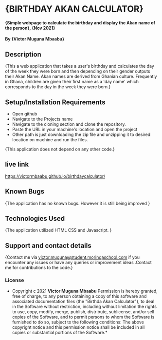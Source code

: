 # {BIRTHDAY AKAN CALCULATOR}
#### {Simple webpage to calculate the birthday and display the Akan name of the person}, {Nov 2021}
#### By **{Victor Muguna Mbaabu}**
## Description
{This  a web application that takes a user's birthday and calculates the day of the week they were born and then depending on their gender outputs their Akan Name. Akan names are derived from Ghanian culture. Frequently in Ghana, children are given their first name as a 'day name' which corresponds to the day in the week they were born.}
## Setup/Installation Requirements
* Open github 
* Navigate to the Projects name 
* Navigate to the cloning section and clone the repository.
* Paste the URL in your machine's location and open the project
* Other path is just downloading the zip file and unzipping it to desired location on machine and run the files.


{This application does not depend on any other code.}
## live link
https://victormbaabu.github.io/birthdaycalculator/

## Known Bugs
{The application has no known bugs. However it is still being improved }
## Technologies Used
{The application utilized HTML CSS and Javascript. }
## Support and contact details
{Contact me via victor.muguna@student.moringaschool.com if you encounter any issues or have any queries or improvement ideas .Contact me for contributions to the code.}
### License
* Copyright c 2021 **Victor Muguna Mbaabu**
Permission is hereby granted, free of charge, to any person obtaining a copy of this software and associated documentation files (the "Birthda Akan Calculator"), to deal in the Software without restriction, including without limitation the rights to use, copy, modify, merge, publish, distribute, sublicense, and/or sell copies of the Software, and to permit persons to whom the Software is furnished to do so, subject to the following conditions:
The above copyright notice and this permission notice shall be included in all copies or substantial portions of the Software.*